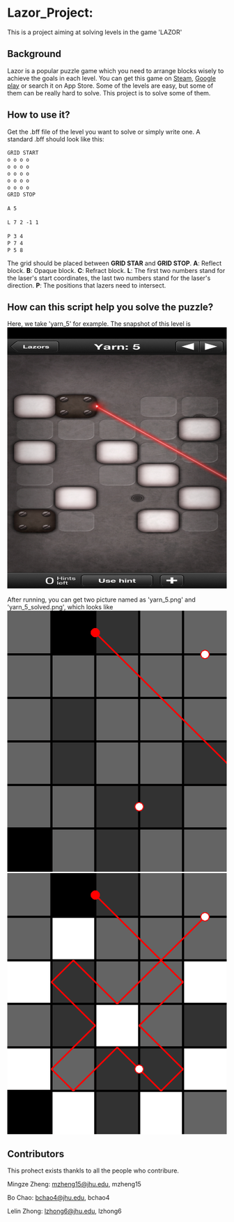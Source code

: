 # Lazor_Project: 
This is a project aiming at solving levels in the game 'LAZOR'
## Background
Lazor is a popular puzzle game which you need to arrange blocks wisely to achieve the goals in each level. You can get this game on [Steam](https://store.steampowered.com/app/341290/Lazors/), [Google play](https://play.google.com/store/apps/details?id=net.pyrosphere.lazors&hl=en_US&gl=US) or search it on App Store. Some of the levels are easy, but some of them can be really hard to solve. This project is to solve some of them.

## How to use it?
Get the .bff file of the level you want to solve or simply write one. A standard .bff should look like this:
```
GRID START
o o o o
o o o o
o o o o
o o o o
o o o o
GRID STOP

A 5

L 7 2 -1 1

P 3 4
P 7 4
P 5 8
```
The grid should be placed between **GRID STAR** and **GRID STOP**.
**A**: Reflect block.
**B**: Opaque block.
**C**: Refract block.
**L**: The first two numbers stand for the laser's start coordinates, the last two numbers stand for the laser's direction.
**P**: The positions that lazers need to intersect.

## How can this script help you solve the puzzle?
Here, we take 'yarn_5' for example. The snapshot of this level is 
<img width="600" height="600" src=https://github.com/lelinz174125/Lazor_Project/blob/main/IMG/yarn_5_origin.jpg>

After running, you can get two picture named as 'yarn_5.png' and 'yarn_5_solved.png', which looks like 
<img width="600" height="600" src=https://github.com/lelinz174125/Lazor_Project/blob/main/IMG/yarn_5.png>
<img width="600" height="600" src=https://github.com/lelinz174125/Lazor_Project/blob/main/IMG/yarn_5_solved.png>

## Contributors
This prohect exists thankls to all the people who contribure.

Mingze Zheng: mzheng15@jhu.edu, mzheng15

Bo Chao: bchao4@jhu.edu, bchao4

Lelin Zhong: lzhong6@jhu.edu, lzhong6